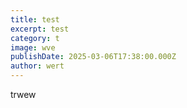 ```yaml
---
title: test
excerpt: test
category: t
image: wve
publishDate: 2025-03-06T17:38:00.000Z
author: wert
---
```

trwew
